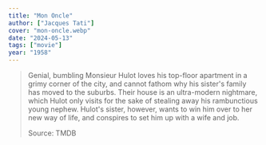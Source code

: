 ```yaml
---
title: "Mon Oncle"
author: ["Jacques Tati"]
cover: "mon-oncle.webp"
date: "2024-05-13"
tags: ["movie"]
year: "1958"
---
```


> Genial, bumbling Monsieur Hulot loves his top-floor apartment in a grimy corner of the city, and cannot fathom why his sister's family has moved to the suburbs. Their house is an ultra-modern nightmare, which Hulot only visits for the sake of stealing away his rambunctious young nephew. Hulot's sister, however, wants to win him over to her new way of life, and conspires to set him up with a wife and job.
>
> Source: TMDB
